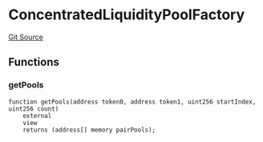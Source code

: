 # ConcentratedLiquidityPoolFactory
[Git Source](https://github.com/zeta-chain/protocol-contracts/blob/760564b6e2ea95b8954e5fd40389cee0cb168d35/contracts/evm/tools/interfaces/TridentConcentratedLiquidityPoolFactory.sol)


## Functions
### getPools


```solidity
function getPools(address token0, address token1, uint256 startIndex, uint256 count)
    external
    view
    returns (address[] memory pairPools);
```

